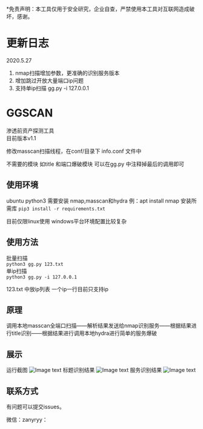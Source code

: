*免责声明：本工具仅用于安全研究，企业自查，严禁使用本工具对互联网造成破坏，感谢。 
# 更新日志

2020.5.27  
1. nmap扫描增加参数，更准确的识别服务版本  
2. 增加跳过开放大量端口ip问题 
3. 支持单ip扫描   gg.py -i 127.0.0.1
# GGSCAN
渗透前资产探测工具  
目前版本v1.1

修改masscan扫描线程，在conf/目录下 info.conf 文件中

不需要的模块 如title 和端口爆破模块 可以在gg.py 中注释掉最后的调用即可
## 使用环境

ubuntu
python3
需要安装 nmap,masscan和hydra
例：apt install nmap
安装所需库
`pip3 install -r requirements.txt`

目前仅限linux使用 windows平台环境配置比较复杂

## 使用方法
批量扫描  
`python3 gg.py 123.txt `  
单ip扫描  
`python3 gg.py -i 127.0.0.1`

123.txt 中放ip列表 一个ip一行目前只支持ip

## 原理
调用本地masscan全端口扫描——解析结果发送给nmap识别服务——根据结果进行title识别——根据结果进行调用本地hydra进行简单的服务爆破

## 展示
运行截图
![Image text](https://raw.githubusercontent.com/xiaoheiwo/GGSCAN/master/img/1.jpg)
标题识别结果
![Image text](https://raw.githubusercontent.com/xiaoheiwo/GGSCAN/master/img/2.jpg)
服务识别结果
![Image text](https://raw.githubusercontent.com/xiaoheiwo/GGSCAN/master/img/3.jpg)


## 联系方式
有问题可以提交issues。

微信：zanyryy：
